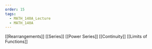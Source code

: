 ```yaml
---
order: 15
tags:
  - MATH_140A_Lecture
  - MATH_140A
---
```


[[Rearrangements]]
[[Series]]
[[Power Series]]
[[Continuity]]
[[Limits of Functions]]
